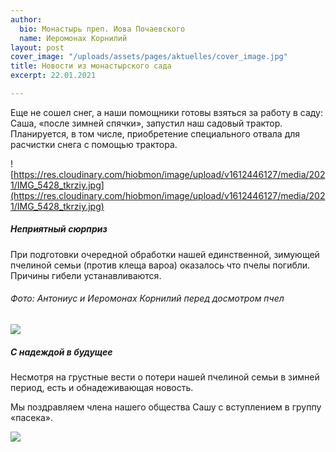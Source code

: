 ```yaml
---
author:
  bio: Монастырь преп. Иова Почаевского
  name: Иеромонах Корнилий
layout: post
cover_image: "/uploads/assets/pages/aktuelles/cover_image.jpg"
title: Новости из монастырского сада
excerpt: 22.01.2021

---
```

Еще не сошел снег, а наши помощники готовы взяться за работу в саду: Саша, «после зимней спячки», запустил наш садовый трактор. Планируется, в том числе, приобретение специального отвала для расчистки снега с помощью трактора.

![https://res.cloudinary.com/hiobmon/image/upload/v1612446127/media/2021/IMG_5428_tkrziy.jpg](https://res.cloudinary.com/hiobmon/image/upload/v1612446127/media/2021/IMG_5428_tkrziy.jpg)

##### Неприятный сюрприз

При подготовки очередной обработки нашей единственной, зимующей пчелиной семьи (против клеща вароа) оказалось что пчелы погибли. Причины гибели устанавливаются.

###### Фото: Антониус и Иеромонах Корнилий перед досмотром пчел

![](https://res.cloudinary.com/hiobmon/image/upload/v1612445918/media/2021/IMG_1118_fdv0ud.jpg)

##### С надеждой в будущее

Несмотря на грустные вести о потери нашей пчелиной семьи в зимней период, есть и обнадеживающая новость.

Мы поздравляем члена нашего общества Сашу с вступлением в группу «пасека».

![](https://res.cloudinary.com/hiobmon/image/upload/v1612446258/media/2021/e08daf4c-9e79-495f-9189-55e90c970585_lcin8r_pbug9m.jpg)